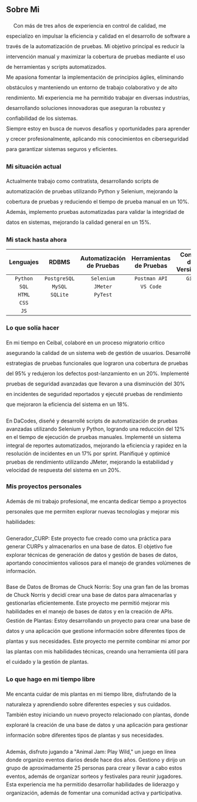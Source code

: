 ## Sobre Mi
<div style="text-indent: 20px; line-height: 2.0;">
Con más de tres años de experiencia en control de calidad, me especializo en impulsar la eficiencia y calidad en el desarrollo de software a través de la automatización de pruebas. Mi objetivo principal es reducir la intervención manual y maximizar la cobertura de pruebas mediante el uso de herramientas y scripts automatizados.
</div>

<div style="line-height: 2.0;">
Me apasiona fomentar la implementación de principios ágiles, eliminando obstáculos y manteniendo un entorno de trabajo colaborativo y de alto rendimiento. Mi experiencia me ha permitido trabajar en diversas industrias, desarrollando soluciones innovadoras que aseguran la robustez y confiabilidad de los sistemas. 
</div>

<div style="line-height: 2.0;">
Siempre estoy en busca de nuevos desafíos y oportunidades para aprender y crecer profesionalmente, aplicando mis conocimientos en ciberseguridad para garantizar sistemas seguros y eficientes.
</div>

### Mi situación actual
<div style="line-height: 2.0;">
Actualmente trabajo como contratista, desarrollando scripts de automatización de pruebas utilizando Python y Selenium, mejorando la cobertura de pruebas y reduciendo el tiempo de prueba manual en un 10%. Además, implemento pruebas automatizadas para validar la integridad de datos en sistemas, mejorando la calidad general en un 15%.
</div>

### Mi stack hasta ahora

| Lenguajes    | RDBMS         | Automatización de Pruebas | Herramientas de Pruebas | Control de Versiones |
| :----------: |:-------------:| :-----------------------:| :---------------------:| :-------------------:| 
| `Python`     | `PostgreSQL`  | `Selenium`               | `Postman API`          | `Git`                |
| `SQL`        | `MySQL`       | `JMeter`                 | `VS Code`              |                      |
| `HTML`       | `SQLite`      | `PyTest`                 |                        |                      |
| `CSS`        |               |                          |                        |                      |
| `JS`         |               |                          |                        |                      |



### Lo que solía hacer
<div style="line-height: 2.0;">
En mi tiempo en Ceibal, colaboré en un proceso migratorio crítico asegurando la calidad de un sistema web de gestión de usuarios. Desarrollé estrategias de pruebas funcionales que lograron una cobertura de pruebas del 95% y redujeron los defectos post-lanzamiento en un 20%. Implementé pruebas de seguridad avanzadas que llevaron a una disminución del 30% en incidentes de seguridad reportados y ejecuté pruebas de rendimiento que mejoraron la eficiencia del sistema en un 18%.
</div>

<div style="margin-top: 20px; line-height: 1.6;">
En DaCodes, diseñé y desarrollé scripts de automatización de pruebas avanzadas utilizando Selenium y Python, logrando una reducción del 12% en el tiempo de ejecución de pruebas manuales. Implementé un sistema integral de reportes automatizados, mejorando la eficiencia y rapidez en la resolución de incidentes en un 17% por sprint. Planifiqué y optimicé pruebas de rendimiento utilizando JMeter, mejorando la estabilidad y velocidad de respuesta del sistema en un 20%.
</div>

### Mis proyectos personales
<div style="line-height: 2.0;">
Además de mi trabajo profesional, me encanta dedicar tiempo a proyectos personales que me permiten explorar nuevas tecnologías y mejorar mis habilidades:
</div>

<div style="margin-top: 20px; line-height: 1.6;">
  Generador_CURP: Este proyecto fue creado como una práctica para generar CURPs y almacenarlos en una base de datos. El objetivo fue explorar técnicas de generación de datos y gestión de bases de datos, aportando conocimientos valiosos para el manejo de grandes volúmenes de información.
</div>

<div style="margin-top: 20px; line-height: 1.6;">
  Base de Datos de Bromas de Chuck Norris: Soy una gran fan de las bromas de Chuck Norris y decidí crear una base de datos para almacenarlas y gestionarlas eficientemente. Este proyecto me permitió mejorar mis habilidades en el manejo de bases de datos y en la creación de APIs.
</div>

<div style="line-height: 2.0;">
  Gestión de Plantas: Estoy desarrollando un proyecto para crear una base de datos y una aplicación que gestione información sobre diferentes tipos de plantas y sus necesidades. Este proyecto me permite combinar mi amor por las plantas con mis habilidades técnicas, creando una herramienta útil para el cuidado y la gestión de plantas.
</div>

### Lo que hago en mi tiempo libre
<div style="line-height: 2.0;">
Me encanta cuidar de mis plantas en mi tiempo libre, disfrutando de la naturaleza y aprendiendo sobre diferentes especies y sus cuidados. También estoy iniciando un nuevo proyecto relacionado con plantas, donde exploraré la creación de una base de datos y una aplicación para gestionar información sobre diferentes tipos de plantas y sus necesidades.
</div>

<div style="margin-top: 20px; line-height: 1.6;">
Además, disfruto jugando a "Animal Jam: Play Wild," un juego en línea donde organizo eventos diarios desde hace dos años. Gestiono y dirijo un grupo de aproximadamente 25 personas para crear y llevar a cabo estos eventos, además de organizar sorteos y festivales para reunir jugadores. Esta experiencia me ha permitido desarrollar habilidades de liderazgo y organización, además de fomentar una comunidad activa y participativa.
</div>
